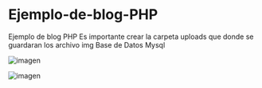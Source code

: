 # Ejemplo-de-blog-PHP
Ejemplo de blog PHP
Es importante crear la carpeta uploads que donde se guardaran los archivo img
Base de Datos Mysql


![imagen](https://github.com/user-attachments/assets/31be7863-2dd1-4284-bdb6-787d540e42ea)


![imagen](https://github.com/user-attachments/assets/5f8211c5-09c7-46c5-a49c-ccd4c6f2eb43)


